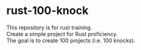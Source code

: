 # rust-100-knock

This repository is for rust training.  
Create a simple project for Rust proficiency.   
The goal is to create 100 projects (i.e. 100 knocks).
